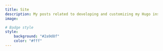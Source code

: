 ```yaml
---
title: Site
description: My posts related to developing and customizing my Hugo instance
image:

# Badge style
style:
    background: "#2a9d8f"
    color: "#fff"
---
```

